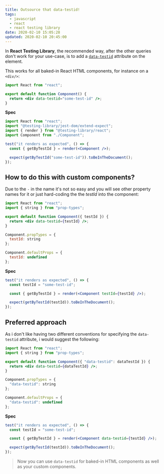 ```yaml
---
title: Outsource that data-testid!
tags:
  - javascript
  - react
  - react testing library
date: 2020-02-10 15:05:28
updated: 2020-02-10 20:45:00
---
```


In **React Testing Library**, the recommended way, after the other queries don't work for your use-case, is to add a [`data-testid`](https://testing-library.com/docs/dom-testing-library/api-queries#bytestid) attribute on the element.

This works for all baked-in React HTML components, for instance on a `<div/>`:

```jsx
import React from "react";

export default function Component() {
  return <div data-testid="some-test-id" />;
}
```

**Spec**

```jsx
import React from "react";
import "@testing-library/jest-dom/extend-expect";
import { render } from "@testing-library/react";
import Component from "./Component";

test("it renders as expected", () => {
  const { getByTestId } = render(<Component />);

  expect(getByTestId("some-test-id")).toBeInTheDocument();
});
```

## How to do this with custom components?

Due to the `-` in the name it's not so easy and you will see other property names for it or just hard-coding the the _testId_ into the component:

```jsx
import React from "react";
import { string } from "prop-types";

export default function Component({ testId }) {
  return <div data-testid={testId} />;
}

Component.propTypes = {
  testId: string
};

Component.defaultProps = {
  testId: undefined
};
```

**Spec**

```jsx
test("it renders as expected", () => {
  const testId = "some-test-id";

  const { getByTestId } = render(<Component testId={testId} />);

  expect(getByTestId(testId)).toBeInTheDocument();
});
```

## Preferred approach

As i don't like having two different conventions for specifying the `data-testid` attribute, i would suggest the following:

```jsx
import React from "react";
import { string } from "prop-types";

export default function Component({ "data-testid": dataTestId }) {
  return <div data-testid={dataTestId} />;
}

Component.propTypes = {
  "data-testid": string
};

Component.defaultProps = {
  "data-testid": undefined
};
```

**Spec**

```jsx
test("it renders as expected", () => {
  const testId = "some-test-id";

  const { getByTestId } = render(<Component data-testid={testId} />);

  expect(getByTestId(testId)).toBeInTheDocument();
});
```

> Now you can use `data-testid` for baked-in HTML components as well as your custom components.
